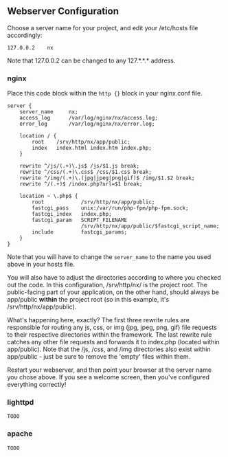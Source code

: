 ## Webserver Configuration

Choose a server name for your project, and edit your
/etc/hosts file accordingly:

    127.0.0.2    nx

Note that 127.0.0.2 can be changed to any 127.\*.\*.\* address.

### nginx

Place this code block within the `http {}` block
in your nginx.conf file.

    server {
        server_name     nx;
        access_log      /var/log/nginx/nx/access.log;
        error_log       /var/log/nginx/nx/error.log;

        location / {
            root    /srv/http/nx/app/public;
            index   index.html index.htm index.php;
        }

        rewrite ^/js/(.+)\.js$ /js/$1.js break;
        rewrite ^/css/(.+)\.css$ /css/$1.css break;
        rewrite ^/img/(.+)\.(jpg|jpeg|png|gif)$ /img/$1.$2 break;
        rewrite ^/(.+)$ /index.php?url=$1 break;

        location ~ \.php$ {
            root            /srv/http/nx/app/public;       
            fastcgi_pass    unix:/var/run/php-fpm/php-fpm.sock;
            fastcgi_index   index.php;
            fastcgi_param   SCRIPT_FILENAME  
                            /srv/http/nx/app/public/$fastcgi_script_name;
            include         fastcgi_params;
        }
    }

Note that you will have to change the `server_name` to
the name you used above in your hosts file.

You will also have to adjust the directories according to where 
you checked out the code.  In this configuration, /srv/http/nx/ 
is the project root.  The public-facing part of your application, 
on the other hand, should always be app/public **within** the 
project root (so in this example, it's /srv/http/nx/app/public).

What's happening here, exactly?  The first three rewrite rules are 
responsible for routing any js, css, or img (jpg, jpeg, png, gif) 
file requests to their respective directories within the framework.
The last rewrite rule catches any other file requests and forwards it
to index.php (located within app/public).  Note that the 
/js, /css, and /img directories also exist within app/public - 
just be sure to remove the 'empty' files within them.

Restart your webserver, and then point your browser at the server name 
you chose above.  If you see a welcome screen, then you've configured 
everything correctly!

### lighttpd

    TODO

### apache

    TODO

